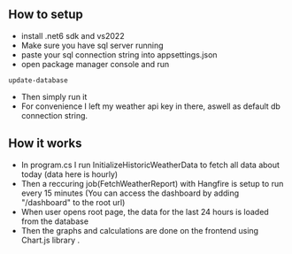 ﻿## How to setup
- install .net6 sdk and vs2022
- Make sure you have sql server running
- paste your sql connection string into appsettings.json
- open package manager console and run
```
update-database
```
- Then simply run it
- For convenience I left my weather api key in there, aswell as default db connection string.
## How it works
- In program.cs I run InitializeHistoricWeatherData to fetch all data about today (data here is hourly)
- Then a reccuring job(FetchWeatherReport) with Hangfire is setup to run every 15 minutes (You can access the dashboard by adding "/dashboard" to the root url)
- When user opens root page, the data for the last 24 hours is loaded from the database
- Then the graphs and calculations are done on the frontend using Chart.js library .